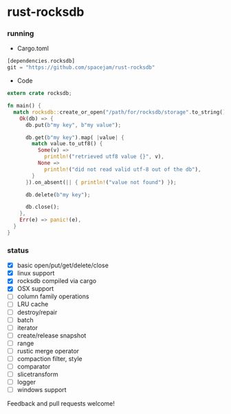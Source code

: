 rust-rocksdb
============

### running
- Cargo.toml
```rust
[dependencies.rocksdb]
git = "https://github.com/spacejam/rust-rocksdb"
```
- Code
```rust
extern crate rocksdb;

fn main() {
  match rocksdb::create_or_open("/path/for/rocksdb/storage".to_string()) {
    Ok(db) => {
      db.put(b"my key", b"my value");

      db.get(b"my key").map( |value| {
        match value.to_utf8() {
          Some(v) =>
            println!("retrieved utf8 value {}", v),
          None =>
            println!("did not read valid utf-8 out of the db"),
        }
      }).on_absent(|| { println!("value not found") });

      db.delete(b"my key");

      db.close();
    },
    Err(e) => panic!(e),
  }
}
```

### status
  - [x] basic open/put/get/delete/close
  - [x] linux support
  - [x] rocksdb compiled via cargo
  - [x] OSX support
  - [ ] column family operations
  - [ ] LRU cache
  - [ ] destroy/repair
  - [ ] batch
  - [ ] iterator
  - [ ] create/release snapshot
  - [ ] range
  - [ ] rustic merge operator
  - [ ] compaction filter, style
  - [ ] comparator
  - [ ] slicetransform
  - [ ] logger
  - [ ] windows support

Feedback and pull requests welcome!
